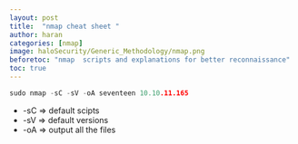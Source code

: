 ```yaml
---
layout: post
title:  "nmap cheat sheet "
author: haran
categories: [nmap]
image: haloSecurity/Generic_Methodology/nmap.png
beforetoc: "nmap  scripts and explanations for better reconnaissance"
toc: true
---
```




```c
sudo nmap -sC -sV -oA seventeen 10.10.11.165
```


- -sC => default scipts
- -sV => default versions
- -oA => output all the files